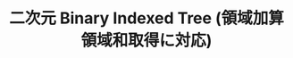 ---
title: 二次元 Binary Indexed Tree (領域加算 領域和取得に対応)
documentation_of: //data-structure/binary-indexed-tree-2d-raq.hpp
---